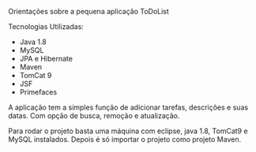  Orientações sobre a pequena aplicação ToDoList 

Tecnologias Utilizadas: 
- Java 1.8 
- MySQL 
- JPA e Hibernate
- Maven 
- TomCat 9
- JSF
- Primefaces 

A aplicação tem a simples função de adicionar tarefas, descrições e suas datas. 
Com opção de busca, remoção e atualização.

Para rodar o projeto basta uma máquina com eclipse, java 1.8, TomCat9 e MySQL instalados. 
Depois é só importar o projeto como projeto Maven.
